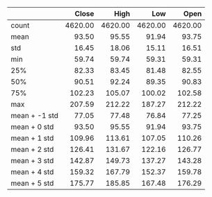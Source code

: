 |               |   Close |    High |     Low |    Open |
|:--------------|--------:|--------:|--------:|--------:|
| count         | 4620.00 | 4620.00 | 4620.00 | 4620.00 |
| mean          |   93.50 |   95.55 |   91.94 |   93.75 |
| std           |   16.45 |   18.06 |   15.11 |   16.51 |
| min           |   59.74 |   59.74 |   59.31 |   59.31 |
| 25%           |   82.33 |   83.45 |   81.48 |   82.55 |
| 50%           |   90.51 |   92.24 |   89.35 |   90.83 |
| 75%           |  102.23 |  105.07 |  100.02 |  102.58 |
| max           |  207.59 |  212.22 |  187.27 |  212.22 |
| mean + -1 std |   77.05 |   77.48 |   76.84 |   77.25 |
| mean + 0 std  |   93.50 |   95.55 |   91.94 |   93.75 |
| mean + 1 std  |  109.96 |  113.61 |  107.05 |  110.26 |
| mean + 2 std  |  126.41 |  131.67 |  122.16 |  126.77 |
| mean + 3 std  |  142.87 |  149.73 |  137.27 |  143.28 |
| mean + 4 std  |  159.32 |  167.79 |  152.37 |  159.78 |
| mean + 5 std  |  175.77 |  185.85 |  167.48 |  176.29 |